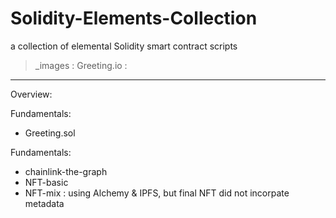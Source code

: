# Solidity-Elements-Collection

a collection of elemental Solidity smart contract scripts

> _images :
> Greeting.io :

-------------------------------------------------------

Overview:

Fundamentals:
- Greeting.sol

Fundamentals:
- chainlink-the-graph
- NFT-basic
- NFT-mix : using Alchemy & IPFS, but final NFT did not incorpate metadata